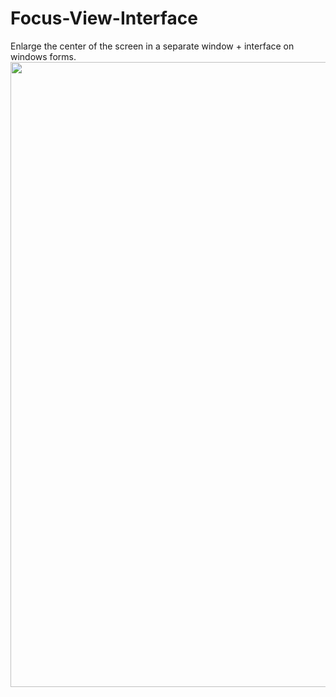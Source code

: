 # Focus-View-Interface
Enlarge the center of the screen in a separate window + interface on windows forms.
<img src="https://i.ibb.co/hRWCFvTs/2025-09-06-210948.png" width="1920" height="1000">
